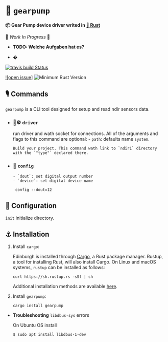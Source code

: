 #   `gearpump`

 **📦  Gear Pump device driver writed in [🦀 **Rust**](https://github.com/lar-rs/gearpump)**


🚧 _Work In Progress_ 🚧

* **TODO: Welche Aufgaben hat es?**


 * �

[![travis build Status](https://travis-ci.com/lar-rs/gearpump.svg?branch=master)](https://travis-ci.com/lar-rs/gearpump)
<!-- [![builds.sr.ht status](https://builds.sr.ht/~asmolkov/wqa/.build.yml.svg)](https://builds.sr.ht/~asmolkov/automata/.build.yml?) -->
[![open issue]][issue]
![Minimum Rust Version][min-rust-badge]

## 🎙️ Commands

`gearpump` is a CLI tool designed for setup and read ndir sensors data.


  - ### 🦀⚙️ `driver`
    run driver and wath socket for connections.
    All of the arguments and flags to this command are optional:
        - `path`: defaults name `system`.

        Build your project. This command wath link to `ndir1` directory
        with the `"type"` declared there.

  - ### 🔧 `config`
        - `dout`: set digital output number
        - `device`: set digital device name

    ```
     config --dout=12
    ```



## 🔩 Configuration

`init` initialize directory.



## ⚓ Installation

1. Install `cargo`:

    Edinburgh is installed through [Cargo](https://github.com/rust-lang/cargo#compiling-from-source), a Rust package manager. Rustup, a tool for installing Rust, will also install Cargo. On Linux and macOS systems, `rustup` can be installed as follows:

    ```
    curl https://sh.rustup.rs -sSf | sh
    ```

    Additional installation methods are available [here](https://forge.rust-lang.org/other-installation-methods.html).

2. Install `gearpump`:

    ```
    cargo install gearpump
    ```

- **Troubleshooting** `libdbus-sys` errors

    On Ubuntu OS install

    ```
    $ sudo apt install libdbus-1-dev
    ```


<!-- Badges -->
[issue]: https://img.shields.io/github/issues/lar-rs/gearpump?style=flat-square
[min-rust-badge]: https://img.shields.io/badge/rustc-1.38+-blue.svg

<!-- Server on tide [creating 🌊 web-server .deb binary with rust](https://gi.net.in/posts/creating-web-server-deb-binary-with-rust/) -->

